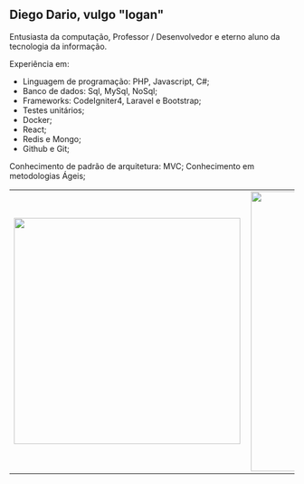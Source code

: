 ## Diego Dario, vulgo "logan"  

Entusiasta da computação, Professor / Desenvolvedor e eterno aluno da tecnologia da informação.

Experiência em:
- Linguagem de programação: PHP, Javascript, C#;
- Banco de dados: Sql, MySql, NoSql;
- Frameworks: CodeIgniter4, Laravel e Bootstrap;
- Testes unitários;
- Docker;
- React;
- Redis e Mongo;
- Github e Git;

Conhecimento de padrão de arquitetura: MVC;
Conhecimento em metodologias Ágeis;

<center>
<table>
    <tr>
        <td><img width="400px" align="left" src="https://github-readme-stats.vercel.app/api/top-langs/?username=diegodario88&hide=html&layout=compact" /></td>
        <td><img width="495px" align="left" src="https://github-readme-stats.vercel.app/api?username=diegodario88&hide=stars"/></td>
    </tr>   
</table>
</center>  
